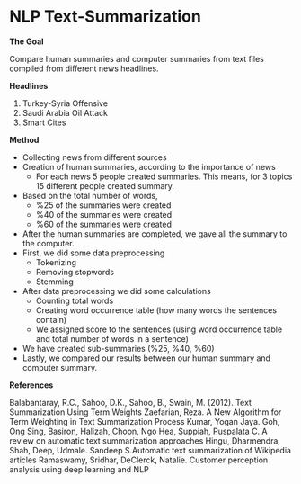 # NLP Text-Summarization

**The Goal**

Compare human summaries and computer summaries from text files compiled from different
news headlines.

**Headlines**

1. Turkey-Syria Offensive
2. Saudi Arabia Oil Attack
3. Smart Cites

**Method**

* Collecting news from different sources
* Creation of human summaries, according to the importance of news
    * For each news 5 people created summaries. This means, for 3 topics 15 different people created
    summary.
* Based on the total number of words,
    * %25 of the summaries were created
    * %40 of the summaries were created
    * %60 of the summaries were created
* After the human summaries are completed, we gave all the summary to the computer.
* First, we did some data preprocessing
    * Tokenizing
    * Removing stopwords
    * Stemming
* After data preprocessing we did some calculations
    * Counting total words
    * Creating word occurrence table (how many words the sentences contain)
    * We assigned score to the sentences (using word occurrence table and total number of words in a sentence)
* We have created sub-summaries (%25, %40, %60)
* Lastly, we compared our results between our human summary and computer summary.

**References**

Balabantaray, R.C., Sahoo, D.K., Sahoo, B., Swain, M. (2012). Text Summarization Using Term Weights
Zaefarian, Reza. A New Algorithm for Term Weighting in Text Summarization Process
Kumar, Yogan Jaya. Goh, Ong Sing, Basiron, Halizah, Choon, Ngo Hea, Suppiah, Puspalata C. A review on automatic text summarization approaches
Hingu, Dharmendra, Shah, Deep, Udmale. Sandeep S.Automatic text summarization of Wikipedia articles
Ramaswamy, Sridhar, DeClerck, Natalie. Customer perception analysis using deep learning and NLP